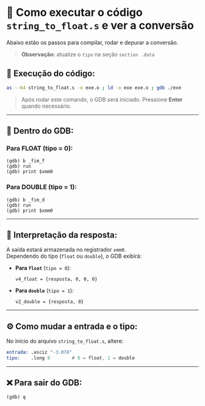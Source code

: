 # 🔧 Como executar o código `string_to_float.s` e ver a conversão

Abaixo estão os passos para compilar, rodar e depurar a conversão.
> **Observação:** atualize o ```tipo``` na seção ```section .data```

## 🧪 Execução do código:

```bash
as --64 string_to_float.s -o exe.o ; ld -o exe exe.o ; gdb ./exe
```

> Após rodar este comando, o GDB será iniciado. Pressione **Enter** quando necessário.

---

## 🐞 Dentro do GDB:

### Para FLOAT (tipo = 0):

  ```gdb
  (gdb) b _fim_f
  (gdb) run
  (gdb) print $xmm0
  ```

### Para DOUBLE (tipo = 1):

  ```gdb
  (gdb) b _fim_d
  (gdb) run
  (gdb) print $xmm0
  ```
---

## 🧾 Interpretação da resposta:

A saída estará armazenada no registrador `xmm0`.  
Dependendo do tipo (`float` ou `double`), o GDB exibirá:

- **Para `float`** (`tipo = 0`):
  ```
  v4_float = {resposta, 0, 0, 0}
  ```

- **Para `double`** (`tipo = 1`):
  ```
  v2_double = {resposta, 0}
  ```

---

## ⚙️ Como mudar a entrada e o tipo:

No início do arquivo `string_to_float.s`, altere:

```asm
entrada: .asciz "-3.078"
tipo:    .long 0        # 0 = float, 1 = double
```

---

## ❌ Para sair do GDB:

```gdb
(gdb) q
```
